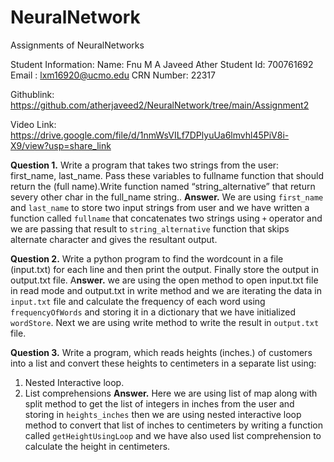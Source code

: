 # NeuralNetwork
 Assignments of NeuralNetworks

 Student Information: 
 Name: Fnu M A Javeed Ather
 Student Id: 700761692
 Email : lxm16920@ucmo.edu
 CRN Number: 22317

 Githublink: https://github.com/atherjaveed2/NeuralNetwork/tree/main/Assignment2

 Video Link: https://drive.google.com/file/d/1nmWsVILf7DPlyuUa6lmvhl45PiV8i-X9/view?usp=share_link

**Question 1.** Write a program that takes two strings from the user: first_name, last_name. Pass these variables to fullname function that should return the (full name).Write function named “string_alternative” that return severy other char in the full_name string..
**Answer.** We are using `first_name` and `last_name` to store two input strings from user and we have written a function called `fullname` that concatenates two strings using `+` operator and we are passing that result to `string_alternative` function that skips alternate character and gives the resultant output.

**Question 2.** Write a python program to find the wordcount in a file (input.txt) for each line and then print the output. Finally store the output in output.txt file.
A**nswer.** we are using the open method to open input.txt file in read mode and output.txt in write method and we are iterating the data in `input.txt` file and calculate the frequency of each word using `frequencyOfWords` and storing it in a dictionary that we have initialized `wordStore`. Next we are using write method to write the result in `output.txt` file.

**Question 3.** Write a program, which reads heights (inches.) of customers into a list and convert these heights to centimeters in a separate list using:
1) Nested Interactive loop.
2) List comprehensions
**Answer.** Here we are using list of map along with split method to get the list of integers in inches from the user and storing in `heights_inches` then we are using nested interactive loop method to convert that list of inches to centimeters by writing a function called 
`getHeightUsingLoop` and we have also used list comprehension to calculate the height in centimeters.




